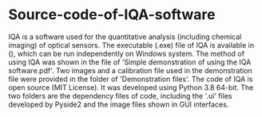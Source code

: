 # Source-code-of-IQA-software
IQA is a software used for the quantitative analysis (including chemical imaging) of optical sensors.
The executable (.exe) file of IQA is available in (), which can be run independently on Windows system. 
The method of using IQA was shown in the file of 'Simple demonstration of using the IQA software.pdf'.
Two images and a calibration file used in the demonstration file were provided in the folder of 'Demonstration files'.
The code of IQA is open source (MIT License). It was developed using Python 3.8 64-bit.
The two folders are the dependency files of code, including the '.ui' files developed by Pyside2 and the image files shown in GUI interfaces.
